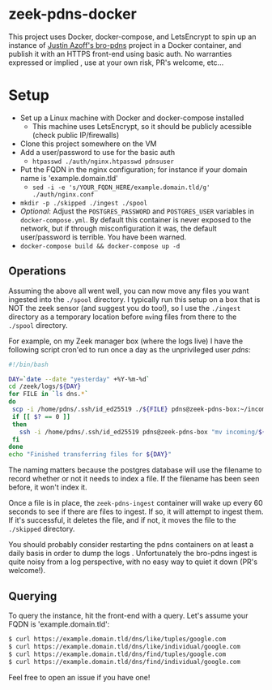 zeek-pdns-docker
===========================
This project uses Docker, docker-compose, and LetsEncrypt to spin up an instance of [Justin Azoff's bro-pdns](https://github.com/JustinAzoff/bro-pdns) project
 in a Docker container, and publish it with an HTTPS front-end using basic auth. No warranties expressed or implied
 , use at your own risk, PR's welcome, etc...
 
# Setup
 
* Set up a Linux machine with Docker and docker-compose installed
    * This machine uses LetsEncrypt, so it should be publicly acessible (check public IP/firewalls)
* Clone this project somewhere on the VM
* Add a user/password to use for the basic auth
    * `htpasswd ./auth/nginx.htpasswd pdnsuser`
* Put the FQDN in the nginx configuration; for instance if your domain name is 'example.domain.tld'
    * `sed -i -e 's/YOUR_FQDN_HERE/example.domain.tld/g' ./auth/nginx.conf`
* `mkdir -p ./skipped ./ingest ./spool`
* _Optional_: Adjust the `POSTGRES_PASSWORD` and `POSTGRES_USER` variables in `docker-compose.yml`. By default this
 container is never exposed to the network, but if through misconfiguration it was, the default user/password is
  terrible. You have been warned.
* `docker-compose build && docker-compose up -d`

## Operations

Assuming the above all went well, you can now move any files you want ingested into the `./spool` directory. I
 typically run this setup on a box that is NOT the zeek sensor (and suggest you do too!), so I use the `./ingest
 ` directory as a temporary location before `mv`ing files from there to the `./spool` directory. 
 
 For example, on my Zeek manager box (where the logs live) I have the following script cron'ed to run once a day as
  the unprivileged user _pdns_:
 
 ```bash
 #!/bin/bash

DAY=`date --date "yesterday" +%Y-%m-%d`
cd /zeek/logs/${DAY}
for FILE in `ls dns.*`
do
  scp -i /home/pdns/.ssh/id_ed25519 ./${FILE} pdns@zeek-pdns-box:~/incoming/${DAY}-${FILE}
  if [[ $? == 0 ]]
  then
    ssh -i /home/pdns/.ssh/id_ed25519 pdns@zeek-pdns-box "mv incoming/${DAY}-${FILE} spool/"
  fi
done
echo "Finished transferring files for ${DAY}"
```
The naming matters because the postgres database will use the filename to record whether or not it needs to index a
 file. If the filename has been seen before, it won't index it.
 
Once a file is in place, the `zeek-pdns-ingest` container will wake up every 60 seconds to see if there are files to
 ingest. If so, it will attempt to ingest them. If it's successful, it deletes the file, and if not, it moves the
  file to the `./skipped` directory. 
  
You should probably consider restarting the pdns containers on at least a daily basis in order to dump the logs
. Unfortunately the bro-pdns ingest is quite noisy from a log perspective, with no easy way to quiet it down (PR's
 welcome!).
 
## Querying

To query the instance, hit the front-end with a query. Let's assume your FQDN is 'example.domain.tld':

```bash
$ curl https://example.domain.tld/dns/like/tuples/google.com
$ curl https://example.domain.tld/dns/like/individual/google.com
$ curl https://example.domain.tld/dns/find/tuples/google.com
$ curl https://example.domain.tld/dns/find/individual/google.com
```
 
Feel free to open an issue if you have one!
